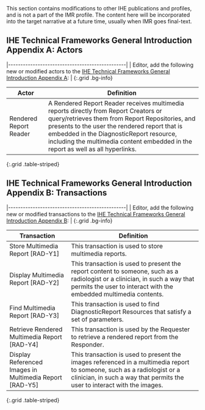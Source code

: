 <div markdown="1" class="stu-note">
This section contains modifications to other IHE publications and profiles, and is not a part of the IMR profile. The content here will be incorporated into the target narrative at a future time, usually when IMR goes final-text.
</div>

## IHE Technical Frameworks General Introduction Appendix A: Actors

|------------------------------------------------|
| Editor, add the following new or modified actors to the [IHE Technical Frameworks General Introduction Appendix A](https://profiles.ihe.net/GeneralIntro/ch-A.html): |
{:.grid .bg-info}


| Actor                            | Definition                                                                                                                                                                                                                                                                                |
| -------------------------------- | ----------------------------------------------------------------------------------------------------------------------------------------------------------------------------------------------------------------------------------------------------------------------------------------- |
| Rendered Report Reader | A Rendered Report Reader receives multimedia reports directly from Report Creators or query/retrieves them from Report Repositories, and presents to the user the rendered report that is embedded in the DiagnosticReport resource, including the multimedia content embedded in the report as well as all hyperlinks. |
{:.grid .table-striped}


## IHE Technical Frameworks General Introduction Appendix B: Transactions

|------------------------------------------------|
| Editor, add the following new or modified transactions to the [IHE Technical Frameworks General Introduction Appendix B](https://profiles.ihe.net/GeneralIntro/ch-B.html): |
{:.grid .bg-info}


| Transaction                              | Definition                                                                                                                                                                                                                                                                                                                           |
| ---------------------------------------- | ------------------------------------------------------------------------------------------------------------------------------------------------------------------------------------------------------------------------------------------------------------------------------------------------------------------------------------ |
| Store Multimedia Report \[RAD-Y1\] | This transaction is used to store multimedia reports. |
| Display Multimedia Report \[RAD-Y2\] | This transaction is used to present the report content to someone, such as a radiologist or a clinician, in such a way that permits the user to interact with the embedded multimedia contents. |
| Find Multimedia Report \[RAD-Y3\] | This transaction is used to find DiagnosticReport Resources that satisfy a set of parameters. |
| Retrieve Rendered Multimedia Report \[RAD-Y4\] | This transaction is used by the Requester to retrieve a rendered report from the Responder. |
| Display Referenced Images in Multimedia Report \[RAD-Y5\] | This transaction is used to present the images referenced in a multimedia report to someone, such as a radiologist or a clinician, in such a way that permits the user to interact with the images. |
{:.grid .table-striped}